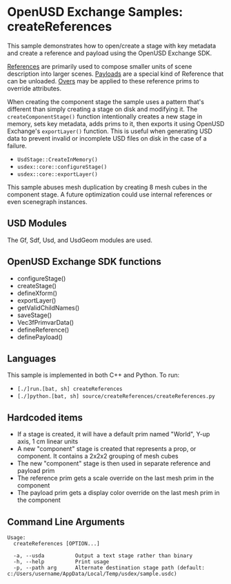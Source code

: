 # OpenUSD Exchange Samples: createReferences

This sample demonstrates how to open/create a stage with key metadata and create a reference and payload using the OpenUSD Exchange SDK.

[References](https://openusd.org/release/glossary.html#usdglossary-references) are primarily used to compose smaller units of scene description into larger scenes.  [Payloads](https://openusd.org/release/glossary.html#usdglossary-payload) are a special kind of Reference that can be unloaded. [Overs](https://openusd.org/release/glossary.html#usdglossary-over) may be applied to these reference prims to override attributes.

When creating the component stage the sample uses a pattern that's different than simply creating a stage on disk and modifying it. The `createComponentStage()` function intentionally creates a new stage in memory, sets key metadata, adds prims to it, then exports it using OpenUSD Exchange's `exportLayer()` function.  This is useful when generating USD data to prevent invalid or incomplete USD files on disk in the case of a failure.

- `UsdStage::CreateInMemory()`
- `usdex::core::configureStage()`
- `usdex::core::exportLayer()`

This sample abuses mesh duplication by creating 8 mesh cubes in the component stage. A future optimization could use internal references or even scenegraph instances.

## USD Modules

The Gf, Sdf, Usd, and UsdGeom modules are used.

## OpenUSD Exchange SDK functions

- configureStage()
- createStage()
- defineXform()
- exportLayer()
- getValidChildNames()
- saveStage()
- Vec3fPrimvarData()
- defineReference()
- definePayload()

## Languages

This sample is implemented in both C++ and Python.  To run:

- `[./]run.[bat, sh] createReferences`
- `[./]python.[bat, sh] source/createReferences/createReferences.py`

## Hardcoded items

- If a stage is created, it will have a default prim named "World", Y-up axis, 1 cm linear units
- A new "component" stage is created that represents a prop, or component.  It contains a 2x2x2 grouping of mesh cubes
- The new "component" stage is then used in separate reference and payload prim
- The reference prim gets a scale override on the last mesh prim in the component
- The payload prim gets a display color override on the last mesh prim in the component

## Command Line Arguments

```
Usage:
  createReferences [OPTION...]

  -a, --usda          Output a text stage rather than binary
  -h, --help          Print usage
  -p, --path arg      Alternate destination stage path (default: c:/Users/username/AppData/Local/Temp/usdex/sample.usdc)
```
